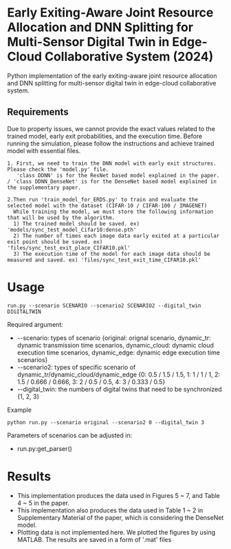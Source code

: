 # Early Exiting-Aware Joint Resource Allocation and DNN  Splitting for Multi-Sensor Digital Twin in Edge-Cloud  Collaborative System (2024)
Python implementation of the early exiting-aware joint resource allocation and DNN splitting for multi-sensor digital twin in edge-cloud collaborative system.

## Requirements
Due to property issues, we cannot provide the exact values related to the trained model, early exit probabilities, and the execution time. 
Before running the simulation, please follow the instructions and achieve trained model with essential files.

```
1. First, we need to train the DNN model with early exit structures. Please check the 'model.py' file. 
   'class DDNN' is for the ResNet based model explained in the paper. / 'class DDNN_DenseNet' is for the DenseNet based model explained in the supplementary paper.

2.Then run 'train_model_for_ERDS.py' to train and evaluate the selected model with the dataset (CIFAR-10 / CIFAR-100 / IMAGENET)
  While training the model, we must store the following information that will be used by the algorithm.
  1) The trained model should be saved. ex) 'models/sync_test_model_Cifar10:dense.pth'
  2) The number of times each image data early exited at a particular exit point should be saved. ex) 'files/sync_test_exit_place_CIFAR10.pkl'
  3) The execution time of the model for each image data should be measured and saved. ex) 'files/sync_test_exit_time_CIFAR10.pkl'
```


# Usage
```
run.py --scenario SCENARIO --scenario2 SCENARIO2 --digital_twin DIGITALTWIN
```
Required argument:
*  --scenario: types of scenario {original: orignal scenario, dynamic_tr: dynamic transmission time scenarios, dynamic_cloud: dynamic cloud execution time scenarios, dynamic_edge: dynamic edge execution time scenarios}
*  --scenario2: types of specific scenario of dynamic_tr/dynamic_cloud/dynamic_edge  {0: 0.5 / 1.5 / 1.5, 1: 1 / 1 / 1, 2: 1.5 / 0.666 / 0.666, 3: 2 / 0.5 / 0.5, 4: 3 / 0.333 / 0.5}
*  --digital_twin: the numbers of digital twins that need to be synchronized {1, 2, 3}

Example 
```
python run.py --scenario original --scenario2 0 --digital_twin 3
```
Parameters of scenarios can be adjusted in: 
* run.py:get_parser()



# Results
- This implementation produces the data used in Figures 5 ~ 7, and Table 4 ~ 5 in the paper.
- This implementation also produces the data used in Table 1 ~ 2 in Supplementary Material of the paper, which is considering the DenseNet model.
- Plotting data is not implemented here. We plotted the figures by using MATLAB. The results are saved in a form of '.mat' files


